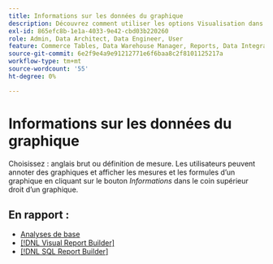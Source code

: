 ```yaml
---
title: Informations sur les données du graphique
description: Découvrez comment utiliser les options Visualisation dans le Report Builder Visuel.
exl-id: 865efc8b-1e1a-4033-9e42-cbd03b220260
role: Admin, Data Architect, Data Engineer, User
feature: Commerce Tables, Data Warehouse Manager, Reports, Data Integration
source-git-commit: 6e2f9e4a9e91212771e6f6baa8c2f8101125217a
workflow-type: tm+mt
source-wordcount: '55'
ht-degree: 0%

---
```


# Informations sur les données du graphique

Choisissez : anglais brut ou définition de mesure. Les utilisateurs peuvent annoter des graphiques et afficher les mesures et les formules d’un graphique en cliquant sur le bouton _Informations_ dans le coin supérieur droit d’un graphique.

## En rapport :

* [Analyses de base](../../data-analyst/analysis/basic-analytics.md)
* [[!DNL Visual Report Builder]](../../data-user/reports/ess-rpt-build-visual.md)
* [[!DNL SQL Report Builder]](../../data-analyst/dev-reports/sql-rpt-bldr.md)
